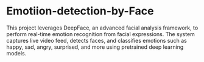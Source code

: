 # Emotiion-detection-by-Face
This project leverages DeepFace, an advanced facial analysis framework, to perform real-time emotion recognition from facial expressions. The system captures live video feed, detects faces, and classifies emotions such as happy, sad, angry, surprised, and more using pretrained deep learning models.
